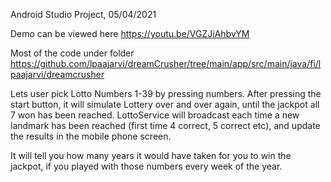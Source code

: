 Android Studio Project, 05/04/2021

Demo can be viewed here https://youtu.be/VGZJiAhbvYM

Most of the code under folder https://github.com/lpaajarvi/dreamCrusher/tree/main/app/src/main/java/fi/lpaajarvi/dreamcrusher


Lets user pick Lotto Numbers 1-39 by pressing numbers. After pressing the start button, it will simulate Lottery over and over again, until the jackpot all 7 won has been reached. LottoService will broadcast each time a new landmark has been reached (first time 4 correct, 5 correct etc), and update the results in the mobile phone screen.

It will tell you how many years it would have taken for you to win the jackpot, if you played with those numbers every week of the year.
